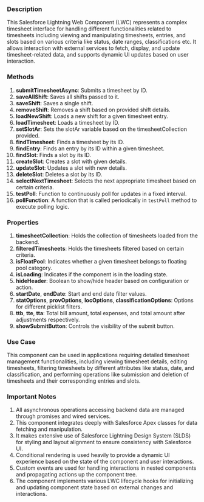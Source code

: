 ### Description

This Salesforce Lightning Web Component (LWC) represents a complex timesheet interface for handling different functionalities related to timesheets including viewing and manipulating timesheets, entries, and slots based on various criteria like status, date ranges, classifications etc. It allows interaction with external services to fetch, display, and update timesheet-related data, and supports dynamic UI updates based on user interaction.

### Methods

1. **submitTimesheetAsync**: Submits a timesheet by ID.
2. **saveAllShift**: Saves all shifts passed to it.
3. **saveShift**: Saves a single shift.
4. **removeShift**: Removes a shift based on provided shift details.
5. **loadNewShift**: Loads a new shift for a given timesheet entry.
6. **loadTimesheet**: Loads a timesheet by ID.
7. **setSlotAr**: Sets the slotAr variable based on the timesheetCollection provided.
8. **findTimesheet**: Finds a timesheet by its ID.
9. **findEntry**: Finds an entry by its ID within a given timesheet.
10. **findSlot**: Finds a slot by its ID.
11. **createSlot**: Creates a slot with given details.
12. **updateSlot**: Updates a slot with new details.
13. **deleteSlot**: Deletes a slot by its ID.
14. **selectNextTimesheet**: Selects the next appropriate timesheet based on certain criteria.
15. **testPoll**: Function to continuously poll for updates in a fixed interval.
16. **pollFunction**: A function that is called periodically in `testPoll` method to execute polling logic. 

### Properties

1. **timesheetCollection**: Holds the collection of timesheets loaded from the backend.
2. **filteredTimesheets**: Holds the timesheets filtered based on certain criteria.
3. **isFloatPool**: Indicates whether a given timesheet belongs to floating pool category.
4. **isLoading**: Indicates if the component is in the loading state.
5. **hideHeader**: Boolean to show/hide header based on configuration or action.
6. **startDate**, **endDate**: Start and end date filter values.
7. **statOptions**, **provOptions**, **locOptions**, **classificationOptions**: Options for different picklist filters.
8. **ttb**, **tte**, **tta**: Total bill amount, total expenses, and total amount after adjustments respectively.
9. **showSubmitButton**: Controls the visibility of the submit button.

### Use Case

This component can be used in applications requiring detailed timesheet management functionalities, including viewing timesheet details, editing timesheets, filtering timesheets by different attributes like status, date, and classification, and performing operations like submission and deletion of timesheets and their corresponding entries and slots.

### Important Notes

1. All asynchronous operations accessing backend data are managed through promises and wired services.
2. This component integrates deeply with Salesforce Apex classes for data fetching and manipulation.
3. It makes extensive use of Salesforce Lightning Design System (SLDS) for styling and layout alignment to ensure consistency with Salesforce UI.
4. Conditional rendering is used heavily to provide a dynamic UI experience based on the state of the component and user interactions.
5. Custom events are used for handling interactions in nested components and propagating actions up the component tree.
6. The component implements various LWC lifecycle hooks for initializing and updating component state based on external changes and interactions.